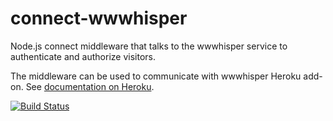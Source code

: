connect-wwwhisper
=================

Node.js connect middleware that talks to the wwwhisper service to
authenticate and authorize visitors.

The middleware can be used to communicate with wwwhisper Heroku
add-on. See [documentation on
Heroku](https://devcenter.heroku.com/articles/wwwhisper).

[![Build Status](https://travis-ci.org/wrr/connect-wwwhisper.png?branch=master)](https://travis-ci.org/wrr/connect-wwwhisper)
